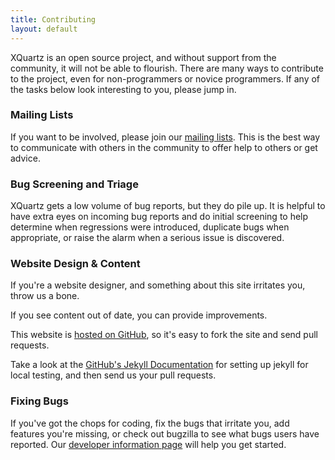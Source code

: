 ```yaml
---
title: Contributing
layout: default
---
```


XQuartz is an open source project, and without support from the community, it 
will not be able to flourish.  There are many ways to contribute to the 
project, even for non-programmers or novice programmers.  If any of the tasks 
below look interesting to you, please jump in.

### Mailing Lists ###

If you want to be involved, please join our [mailing lists](Mailing-Lists.html).
This is the best way to communicate with others in the community to offer help
to others or get advice.

### Bug Screening and Triage ###

XQuartz gets a low volume of bug reports, but they do pile up.  It is helpful to
have extra eyes on incoming bug reports and do initial screening to help determine
when regressions were introduced, duplicate bugs when appropriate, or raise the
alarm when a serious issue is discovered.

### Website Design & Content ###

If you're a website designer, and something about this site irritates you, throw
us a bone.

If you see content out of date, you can provide improvements.

This website is [hosted on GitHub](https://github.com/XQuartz/xquartz.github.io),
so it's easy to fork the site and send pull requests.

Take a look at the [GitHub's Jekyll Documentation](https://help.github.com/articles/using-jekyll-with-pages)
for setting up jekyll for local testing, and then send us your pull requests.

### Fixing Bugs ###

If you've got the chops for coding, fix the bugs that irritate you, add features
you're missing, or check out bugzilla to see what bugs users have reported.  Our
[developer information page](Developer-Info.html) will help you get started.
